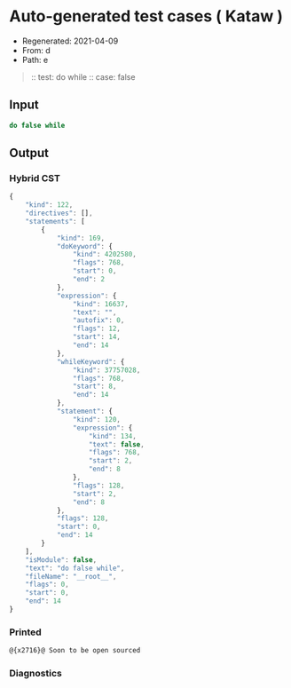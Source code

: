# Auto-generated test cases ( Kataw )
- Regenerated: 2021-04-09
- From: d
- Path: e
> :: test: do while
> :: case: false
## Input

`````js
do false while
`````

## Output

### Hybrid CST

```javascript
{
    "kind": 122,
    "directives": [],
    "statements": [
        {
            "kind": 169,
            "doKeyword": {
                "kind": 4202580,
                "flags": 768,
                "start": 0,
                "end": 2
            },
            "expression": {
                "kind": 16637,
                "text": "",
                "autofix": 0,
                "flags": 12,
                "start": 14,
                "end": 14
            },
            "whileKeyword": {
                "kind": 37757028,
                "flags": 768,
                "start": 8,
                "end": 14
            },
            "statement": {
                "kind": 120,
                "expression": {
                    "kind": 134,
                    "text": false,
                    "flags": 768,
                    "start": 2,
                    "end": 8
                },
                "flags": 128,
                "start": 2,
                "end": 8
            },
            "flags": 128,
            "start": 0,
            "end": 14
        }
    ],
    "isModule": false,
    "text": "do false while",
    "fileName": "__root__",
    "flags": 0,
    "start": 0,
    "end": 14
}
```

### Printed

```javascript
@{x2716}@ Soon to be open sourced
```

### Diagnostics

```javascript

```

